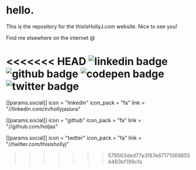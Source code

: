 # hello.

This is the repository for the thisIsHollyJ.com website. Nice to see you!

Find me elsewhere on the internet @

<<<<<<< HEAD
<img src="https://img.shields.io/badge/LinkedIn-0077B5?style=for-the-badge&logo=linkedin&logoColor=white" alt="linkedin badge" title="linkedin badge" /> 
<img src="https://img.shields.io/badge/GitHub-100000?style=for-the-badge&logo=github&logoColor=white" alt="github badge" title="github badge" />
<img src="https://img.shields.io/badge/Codepen-000000?style=for-the-badge&logo=codepen&logoColor=white" alt="codepen badge" title="codepen badge"/>
<img src="https://img.shields.io/badge/Twitter-1DA1F2?style=for-the-badge&logo=twitter&logoColor=white" alt="twitter badge" title="twitter badge"/>
=======
[[params.social]]
icon = "linkedin"
icon_pack = "fa"
link = "//linkedin.com/in/hollyjasiura"

[[params.social]]
icon = "github"
icon_pack = "fa"
link = "//github.com/holjas"

[[params.social]]
icon = "twitter"
icon_pack = "fa"
link = "//twitter.com/thisishollyj"

>>>>>>> 579563ded77a3f87e871710698554463bf199cfa

